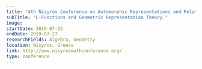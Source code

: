 ```yaml
---
title: "4th Nisyros Conference on Automorphic Representations and Related Topics"
subTitle: "L-Functions and Geometric Representation Theory."
image:
startDate: 2019-07-22
endDate: 2019-07-27
researchFields: Algebra, Geometry
location: Nisyros, Greece
link: http://www.nisyrosmathconference.org/
type: conference
---
```

